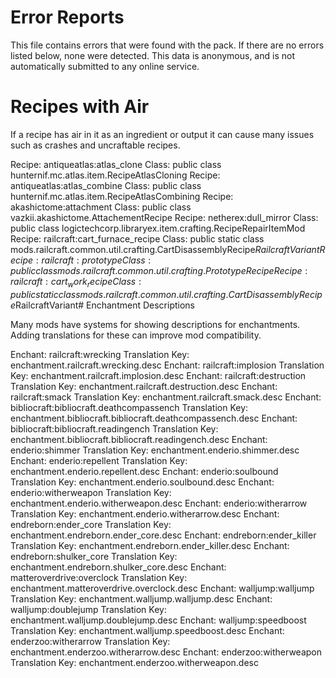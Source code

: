 # Error Reports

This file contains errors that were found with the pack. If there are no errors
listed below, none were detected. This data is anonymous, and is not
automatically submitted to any online service.

# Recipes with Air

If a recipe has air in it as an ingredient or output it can cause many issues
such as crashes and uncraftable recipes.

Recipe: antiqueatlas:atlas_clone Class: public class hunternif.mc.atlas.item.RecipeAtlasCloning
Recipe: antiqueatlas:atlas_combine Class: public class hunternif.mc.atlas.item.RecipeAtlasCombining
Recipe: akashictome:attachment Class: public class vazkii.akashictome.AttachementRecipe
Recipe: netherex:dull_mirror Class: public class logictechcorp.libraryex.item.crafting.RecipeRepairItemMod
Recipe: railcraft:cart_furnace_recipe Class: public static class mods.railcraft.common.util.crafting.CartDisassemblyRecipe$RailcraftVariant
Recipe: railcraft:prototype Class: public class mods.railcraft.common.util.crafting.PrototypeRecipe
Recipe: railcraft:cart_work_recipe Class: public static class mods.railcraft.common.util.crafting.CartDisassemblyRecipe$RailcraftVariant# Enchantment Descriptions

Many mods have systems for showing descriptions for enchantments. Adding
translations for these can improve mod compatibility.

Enchant: railcraft:wrecking Translation Key: enchantment.railcraft.wrecking.desc
Enchant: railcraft:implosion Translation Key: enchantment.railcraft.implosion.desc
Enchant: railcraft:destruction Translation Key: enchantment.railcraft.destruction.desc
Enchant: railcraft:smack Translation Key: enchantment.railcraft.smack.desc
Enchant: bibliocraft:bibliocraft.deathcompassench Translation Key: enchantment.bibliocraft.bibliocraft.deathcompassench.desc
Enchant: bibliocraft:bibliocraft.readingench Translation Key: enchantment.bibliocraft.bibliocraft.readingench.desc
Enchant: enderio:shimmer Translation Key: enchantment.enderio.shimmer.desc
Enchant: enderio:repellent Translation Key: enchantment.enderio.repellent.desc
Enchant: enderio:soulbound Translation Key: enchantment.enderio.soulbound.desc
Enchant: enderio:witherweapon Translation Key: enchantment.enderio.witherweapon.desc
Enchant: enderio:witherarrow Translation Key: enchantment.enderio.witherarrow.desc
Enchant: endreborn:ender_core Translation Key: enchantment.endreborn.ender_core.desc
Enchant: endreborn:ender_killer Translation Key: enchantment.endreborn.ender_killer.desc
Enchant: endreborn:shulker_core Translation Key: enchantment.endreborn.shulker_core.desc
Enchant: matteroverdrive:overclock Translation Key: enchantment.matteroverdrive.overclock.desc
Enchant: walljump:walljump Translation Key: enchantment.walljump.walljump.desc
Enchant: walljump:doublejump Translation Key: enchantment.walljump.doublejump.desc
Enchant: walljump:speedboost Translation Key: enchantment.walljump.speedboost.desc
Enchant: enderzoo:witherarrow Translation Key: enchantment.enderzoo.witherarrow.desc
Enchant: enderzoo:witherweapon Translation Key: enchantment.enderzoo.witherweapon.desc